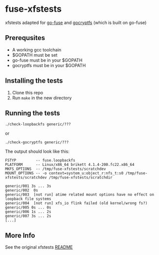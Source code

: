 fuse-xfstests
=============

xfstests adapted for [go-fuse](https://github.com/hanwen/go-fuse) and
[gocryptfs](https://github.com/rfjakob/gocryptfs) (which is built
on go-fuse)

Prerequsites
------------

* A working gcc toolchain
* $GOPATH must be set
* go-fuse must be in your $GOPATH
* gocryptfs must be in your $GOPATH

Installing the tests
--------------------

1. Clone this repo
2. Run `make` in the new directory

Running the tests
-----------------

	./check-loopbackfs generic/???

or

	./check-gocryptfs generic/???

The output should look like this:

	FSTYP         -- fuse.loopbackfs
	PLATFORM      -- Linux/x86_64 brikett 4.1.4-200.fc22.x86_64
	MKFS_OPTIONS  -- /tmp/fuse-xfstests/scratchdev
	MOUNT_OPTIONS -- -o context=system_u:object_r:nfs_t:s0 /tmp/fuse-xfstests/scratchdev /tmp/fuse-xfstests/scratchdir

	generic/001 3s ... 3s
	generic/002	 0s
	generic/003	 [not run] atime related mount options have no effect on loopback file systems
	generic/004	 [not run] xfs_io flink failed (old kernel/wrong fs?)
	generic/005 0s ... 0s
	generic/006 1s ... 2s
	generic/007 3s ... 2s
	[...]

More Info
---------

See the original xfstests [README](README)
